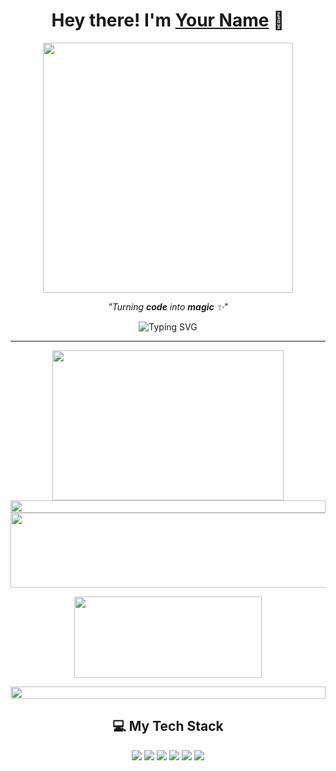 <h1 align="center">Hey there! I'm <a href="https://github.com/YOUR_USERNAME">Your Name</a> 👋</h1>

<p align="center">
  <img src="https://user-images.githubusercontent.com/67393540/126874650-0a0a8cb4-bf3e-4632-9efb-885d9e730eee.gif" width="400px">
</p>

<p align="center">
  <i>"Turning <b>code</b> into <b>magic</b> ✨"</i>
</p>

<p align="center">
  <img src="https://readme-typing-svg.herokuapp.com?font=Fira+Code&size=22&color=04D361&center=true&vCenter=true&width=440&height=45&lines=Full+Stack+Developer;Open+Source+Enthusiast;Lifelong+Learner;Tech+Lover+%E2%9C%A8;Ready+to+collaborate!" alt="Typing SVG">
</p>

---

<!--🖼️SHREK-->
<p align="center">
<img src="https://tenor.com/view/shrek-shrek-rizz-rizz-gif-11157824601050747846" height="240" width="370">

<!--📏LINE-->
<img src="https://i.imgur.com/dBaSKWF.gif" height="20" width="100%">

<!--🖼️ILOVEOPENSOURCE-->
<img src="https://i.imgur.com/AZa5yxa.png" height="120" width="600">

<!--🎵SPOTIFY / 🌐WEBSITE: https://github.com/kittinan/spotify-github-profile -->
<p align="center">
<a href="https://www.youtube.com/watch?v=vdB-8eLEW8g"><img src="https://raw.githubusercontent.com/trinib/spotify-github-profile/master/img/default.svg" height="130" width="300"></a>

<!--📏LINE-->
<p align="center">
<img src="https://i.imgur.com/dBaSKWF.gif" height="20" width="100%">

<h2 align="center">💻 My Tech Stack</h2> <p align="center"> <img src="https://img.shields.io/badge/-HTML5-E34F26?style=flat-square&logo=html5&logoColor=white" /> <img src="https://img.shields.io/badge/-CSS3-1572B6?style=flat-square&logo=css3" /> <img src="https://img.shields.io/badge/-JavaScript-F7DF1E?style=flat-square&logo=javascript&logoColor=black" /> <img src="https://img.shields.io/badge/-React-61DAFB?style=flat-square&logo=react&logoColor=black" /> <img src="https://img.shields.io/badge/-Node.js-339933?style=flat-square&logo=node.js&logoColor=white" /> <img src="https://img.shields.io/badge/-Git-F05032?style=flat-square&logo=git&logoColor=white" /> </p>
